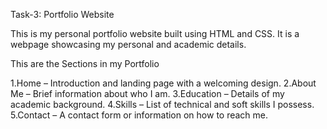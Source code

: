 Task-3: Portfolio Website

This is my personal portfolio website built using HTML and CSS. It is a webpage showcasing my personal and academic details.

This are the Sections in my Portfolio

1.Home – Introduction and landing page with a welcoming design.
2.About Me – Brief information about who I am.
3.Education – Details of my academic background.
4.Skills – List of technical and soft skills I possess.
5.Contact – A contact form or information on how to reach me.

